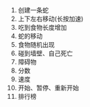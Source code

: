 1. 创建一条蛇
2. 上下左右移动(长按加速)
3. 吃到食物长度增加
4. 蛇的移动
5. 食物随机出现
6. 碰到墙壁、自己死亡
7. 障碍物
8. 分数
9. 速度
10. 开始、暂停、重新开始
11. 排行榜